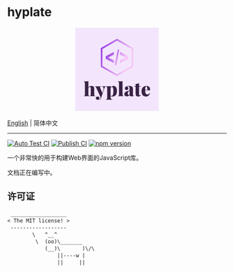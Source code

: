 # hyplate

<div style="text-align: center">
  <img src="./logo.svg" width="192" height="192" />
</div>

[English](./README.md) | 简体中文

---

[![Auto Test CI](https://github.com/DarrenDanielDay/hyplate/actions/workflows/test.yml/badge.svg)](https://github.com/DarrenDanielDay/hyplate/actions/) [![Publish CI](https://github.com/DarrenDanielDay/hyplate/actions/workflows/publish.yml/badge.svg)](https://github.com/DarrenDanielDay/hyplate/actions/) [![npm version](https://badge.fury.io/js/hyplate.svg)](https://badge.fury.io/js/hyplate)

一个非常快的用于构建Web界面的JavaScript库。

文档正在编写中。

## 许可证

```text
 __________________
< The MIT license! >
 ------------------
        \   ^__^
         \  (oo)\_______
            (__)\       )\/\
                ||----w |
                ||     ||
```
